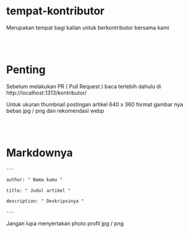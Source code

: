 # tempat-kontributor
Merupakan tempat bagi kalian untuk berkontributor bersama kami

\
<br />

# Penting
Sebelum melakukan PR ( Pull Request ) baca terlebih dahulu di http://localhost:1313/kontributor/

Untuk ukuran thumbnail postingan artikel 640 x 360 format gambar nya bebas jpg / png dan rekomendasi webp

\
<br />

# Markdownya

```html
---

author: " Nama kamu "

title: " Judul artikel "

description: " Deskripsinya "

---
```

Jangan lupa menyertakan photo profil jpg / png
